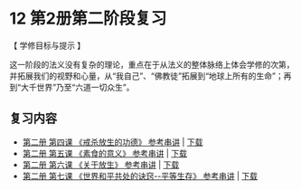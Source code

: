 

# 12 第2册第二阶段复习

【 学修目标与提示 】

这一阶段的法义没有复杂的理论，重点在于从法义的整体脉络上体会学修的次第，并拓展我们的视野和心量，从“我自己”、“佛教徒”拓展到“地球上所有的生命”；再到“大千世界”乃至“六道一切众生”。

## 复习内容

* [第二册 第四课 《戒杀放生的功德》 参考串讲](http://view.officeapps.live.com/op/view.aspx?src=https://f.huidengchanxiu.net/hdv/d/hdcxk/chj/第二册第4课戒杀放生的功德.pptx) | [下载](https://f.huidengchanxiu.net/hdv/d/hdcxk/chj/第二册第4课戒杀放生的功德.pptx)
* [第二册 第五课 《素食的意义》 参考串讲](http://view.officeapps.live.com/op/view.aspx?src=https://f.huidengchanxiu.net/hdv/d/hdcxk/chj/第二册第5课素食的意义.pptx) | [下载](https://f.huidengchanxiu.net/hdv/d/hdcxk/chj/第二册第5课素食的意义.pptx)
* [第二册 第六课 《关于放生》 参考串讲](http://view.officeapps.live.com/op/view.aspx?src=https://f.huidengchanxiu.net/hdv/d/hdcxk/chj/第二册第6课关于放生.pptx) | [下载](https://f.huidengchanxiu.net/hdv/d/hdcxk/chj/第二册第6课关于放生.pptx)
* [第二册 第七课 《世界和平共处的诀窍--平等生存》 参考串讲](http://view.officeapps.live.com/op/view.aspx?src=https://f.huidengchanxiu.net/hdv/d/hdcxk/chj/第二册第7课世界和平共处的窍诀_第8课受戒行善的殊胜日.pptx) | [下载](https://f.huidengchanxiu.net/hdv/d/hdcxk/chj/第二册第7课世界和平共处的窍诀_第8课受戒行善的殊胜日.pptx)